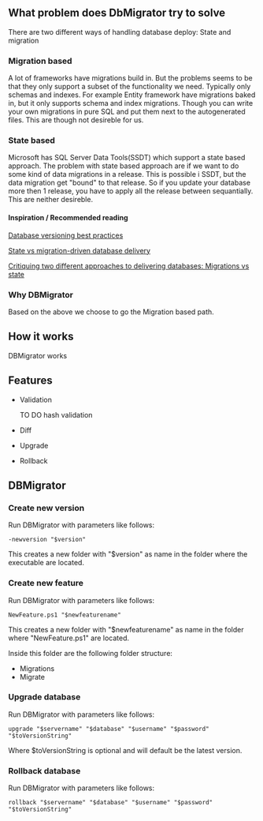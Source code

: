 ## What problem does DbMigrator try to solve
There are two different ways of handling database deploy: State and migration

### Migration based
A lot of frameworks have migrations build in. But the problems seems to be that they only support 
a subset of the functionality we need. Typically only schemas and indexes.
For example Entity framework have migrations baked in, but it only supports schema and index migrations.
Though you can write your own migrations in pure SQL and put them next to the autogenerated files. 
This are though not desireble for us.

### State based
Microsoft has SQL Server Data Tools(SSDT) which support a state based approach. 
The problem with state based approach are if we want to do some kind of data migrations in a release. 
This is possible i SSDT, but the data migration get "bound" to that release. 
So if you update your database more then 1 release, you have to apply all the release between sequantially.
This are neither desireble.


#### Inspiration / Recommended reading
[Database versioning best practices](http://enterprisecraftsmanship.com/2015/08/10/database-versioning-best-practices/)

[State vs migration-driven database delivery](http://enterprisecraftsmanship.com/2015/08/18/state-vs-migration-driven-database-delivery/)

[Critiquing two different approaches to delivering databases: Migrations vs state](http://workingwithdevs.com/delivering-databases-migrations-vs-state/)

### Why DBMigrator
Based on the above we choose to go the Migration based path.

<!--- Describe why we for example don't use flyway -->

## How it works
DBMigrator works 

## Features
* Validation

   TO DO hash validation
* Diff
* Upgrade
* Rollback

## DBMigrator

### Create new version
Run DBMigrator with parameters like follows:

    -newversion "$version"


This creates a new folder with "$version" as name in the folder where the executable 
are located.

### Create new feature
Run DBMigrator with parameters like follows:

    NewFeature.ps1 "$newfeaturename"

This creates a new folder with "$newfeaturename" as name in the folder 
where "NewFeature.ps1" are located.

Inside this folder are the following folder structure:
*  Migrations
*  Migrate



### Upgrade database
Run DBMigrator with parameters like follows:

    upgrade "$servername" "$database" "$username" "$password" "$toVersionString"

Where $toVersionString is optional and will default be the latest version.

### Rollback database
Run DBMigrator with parameters like follows:

    rollback "$servername" "$database" "$username" "$password" "$toVersionString"
